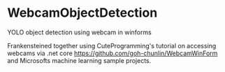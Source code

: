 # WebcamObjectDetection
 YOLO object detection using webcam in winforms

Frankensteined together using CuteProgramming's tutorial on accessing webcams via .net core
https://github.com/goh-chunlin/WebcamWinForm
and Microsofts machine learning sample projects.

